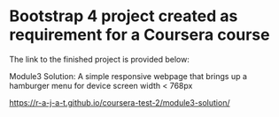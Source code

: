 # Bootstrap 4 project created as requirement for a Coursera course
The link to the finished project is provided below:

Module3 Solution: A simple responsive webpage that brings up a hamburger menu for device screen width < 768px

https://r-a-j-a-t.github.io/coursera-test-2/module3-solution/

